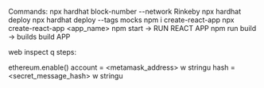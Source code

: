 Commands:
npx hardhat block-number --network Rinkeby
npx hardhat deploy
npx hardhat deploy --tags mocks
npm i create-react-app
npx create-react-app <app_name>
npm start -> RUN REACT APP
npm run build -> builds build APP

web inspect q steps:

ethereum.enable()
account = <metamask_address> w stringu
hash = <secret_message_hash> w stringu

